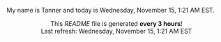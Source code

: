 My name is Tanner and today is Wednesday, November 15, 1:21 AM EST.

<p align="center">This <i>README</i> file is generated <b>every 3 hours</b>!</br>Last refresh: Wednesday, November 15, 1:21 AM EST<br /></p>
